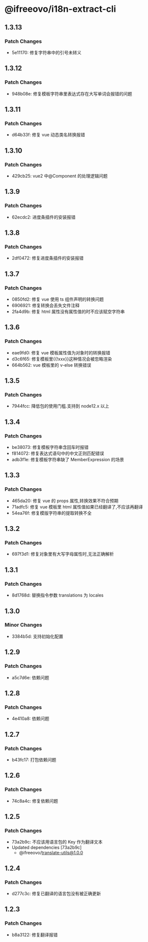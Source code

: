 # @ifreeovo/i18n-extract-cli

## 1.3.13

### Patch Changes

- 5e11170: 修复字符串中的引号未转义

## 1.3.12

### Patch Changes

- 948b08e: 修复模板字符串里表达式存在大写单词会报错的问题

## 1.3.11

### Patch Changes

- d64b33f: 修复 vue 动态类名转换报错

## 1.3.10

### Patch Changes

- 429cb25: vue2 中@Component 的处理逻辑问题

## 1.3.9

### Patch Changes

- 62ecdc2: 进度条插件的安装报错

## 1.3.8

### Patch Changes

- 2df0472: 修复进度条插件的安装报错

## 1.3.7

### Patch Changes

- 0850fd2: 修复 vue 使用 ts 组件声明的转换问题
- 6906921: 修复转换会丢失文件注释
- 2fa4d9b: 修复 html 属性没有属性值的时不应该赋空字符串

## 1.3.6

### Patch Changes

- eae9fd0: 修复 vue 模板属性值为对象时的转换报错
- d3c6f65: 修复模板里{{!xxx}}这种情况会被忽略渲染
- 664b562: vue 模板里的 v-else 转换错误

## 1.3.5

### Patch Changes

- 7944fcc: 降低包的使用门槛.支持到 node12.x 以上

## 1.3.4

### Patch Changes

- be38073: 修复模板字符串含回车时报错
- f814072: 修复表达式语句中的中文正则匹配错误
- adb3f1e: 修复模板字符串缺了 MemberExpression 的场景

## 1.3.3

### Patch Changes

- 465da20: 修复 vue 的 props 属性,转换效果不符合预期
- 71adfc5: 修复 vue 模板里 html 属性值如果已经翻译了,不应该再翻译
- 54ea76f: 修复模版字符串的提取转换不全

## 1.3.2

### Patch Changes

- 697f3d1: 修复对象里有大写字母属性时,无法正确解析

## 1.3.1

### Patch Changes

- 8d1768d: 替换指令参数 translations 为 locales

## 1.3.0

### Minor Changes

- 3384b5d: 支持初始化配置

## 1.2.9

### Patch Changes

- a5c7d6e: 依赖问题

## 1.2.8

### Patch Changes

- 4e410a8: 依赖问题

## 1.2.7

### Patch Changes

- b43fc17: 打包依赖问题

## 1.2.6

### Patch Changes

- 74c8a4c: 修复依赖问题

## 1.2.5

### Patch Changes

- 73a2b9c: 不应该用语言包的 Key 作为翻译文本
- Updated dependencies [73a2b9c]
  - @ifreeovo/translate-utils@1.0.0

## 1.2.4

### Patch Changes

- d277c3c: 修复已翻译的语言包没有被正确更新

## 1.2.3

### Patch Changes

- b8a3122: 修复翻译报错
